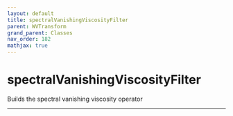 ```yaml
---
layout: default
title: spectralVanishingViscosityFilter
parent: WVTransform
grand_parent: Classes
nav_order: 182
mathjax: true
---
```


#  spectralVanishingViscosityFilter

Builds the spectral vanishing viscosity operator


---

